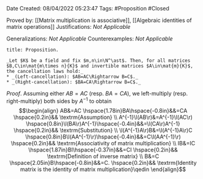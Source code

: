 <br />
<br />

Date Created: 08/04/2022 05:23:47
Tags: #Proposition #Closed

Proved by: [[Matrix multiplication is associative]], [[Algebraic identities of matrix operations]]
Justifications: _Not Applicable_

Generalizations: _Not Applicable_
Counterexamples: _Not Applicable_

``` ad-Proposition
title: Proposition.

_Let $K$ be a field and fix $m,n\in\N^\ast$. Then, for all matrices $B,C\in\mat{m\times n}{K}$ and invertible matrices $A\in\mat{m}{K}$, the cancellation laws hold:_
* _(Left-cancellation): $AB=AC\Rightarrow B=C$._
* _(Right-cancellation): $BA=CA\Rightarrow B=C$._

```

_Proof_. Assuming either $AB=AC$ (resp. $BA=CA$), we left-multiply (resp. right-multiply) both sides by $A^{-1}$ to obtain
$$\begin{align}
    AB&=AC \hspace{1.78in}BA\hspace{-0.8in}&&=CA \hspace{0.2in}&& \textrm{Assumption} \\
    A^{-1}\l(AB\r)&=A^{-1}\l(AC\r) \hspace{0.8in}\l(BA\r)A^{-1}\hspace{-0.4in}&&=\l(CA\r)A^{-1} \hspace{0.2in}&& \textrm{Substitution} \\
    \l(A^{-1}A\r)B&=\l(A^{-1}A\r)C \hspace{0.8in}B\l(AA^{-1}\r)\hspace{-0.4in}&&=C\l(AA^{-1}\r) \hspace{0.2in}&& \textrm{Associativity of matrix multiplication} \\
    IB&=IC \hspace{1.87in}BI\hspace{-0.37in}&&=CI \hspace{0.2in}&& \textrm{Definition of inverse matrix} \\
    B&=C \hspace{2.05in}B\hspace{-0.8in}&&=C. \hspace{0.2in}&& \textrm{Identity matrix is the identity of matrix multiplication}\qedin
\end{align}$$

